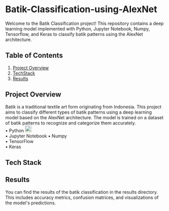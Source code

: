 # Batik-Classification-using-AlexNet
Welcome to the Batik Classification project! This repository contains a deep learning model implemented with Python, Jupyter Notebook, Numpy, Tensorflow, and Keras to classify batik patterns using the AlexNet architecture.

## Table of Contents
1. [Project Overview](#project-overview)
2. [TechStack](#tech-stack)
3. [Results](#results)

## Project Overview
Batik is a traditional textile art form originating from Indonesia. This project aims to classify different types of batik patterns using a deep learning model based on the AlexNet architecture. The model is trained on a dataset of batik patterns to recognize and categorize them accurately. 
<br>
• Python <a href="https://www.python.org/" title="Python"><img src="https://github.com/get-icon/geticon/raw/master/icons/python.svg" alt="Python" width="21px" height="21px"></a>
<br>
• Jupyter Notebook
• Numpy
<br>
• TensorFlow
<br>
• Keras

## Tech Stack

## Results
You can find the results of the batik classification in the results directory. This includes accuracy metrics, confusion matrices, and visualizations of the model's predictions.
